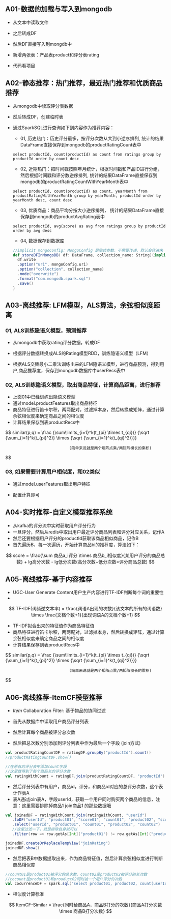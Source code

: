 ## A01-数据的加载与写入到mongodb

* 从文本中读取文件
* 之后转成DF
* 然后DF直接写入到mongdb中
* 新增两张表：产品表product和评分表rating

* 代码看项目



##  A02-静态推荐：热门推荐，最近热门推荐和优质商品推荐

* 从mongodb中读取评分表数据

* 然后转成DF，创建临时表

* 通过SparkSQL进行查询如下到内容作为推荐内容：

  * 01, 历史热门：历史评分最多，按评分次数从大到小逆序排列, 统计的结果DataFrame直接保存到mongodb的productRatingCount表中

  ```mysql
  select productId, count(productId) as count from ratings group by productId order by count desc
  ```

  

  * 02, 近期热门：把时间戳按照年月统计，根据时间戳和产品ID进行分组， 然后根据时间戳和评分数逆序排列,  统计的结果DataFrame直接保存到mongodb的productRatingCountWithYearMonth表中

  ```mysql
  select productId, count(productId) as count, yearMonth from productRatingWithYearMonth group by yearMonth, productId order by yearMonth desc, count desc
  ```

  

  * 03, 优质商品：商品平均分按大小逆序排列， 统计的结果DataFrame直接保存到mongodb的productAvgRating表中

  ```mysql
  select productId, avg(score) as avg from ratings group by productId order by avg desc
  ```

  * 04, 数据保存到数据库
  
  ```scala
  //implicit mongoConfig: MongoConfig 是隐式参数，不需要传递，默认会传进来
  def storeDFInMongoDB( df: DataFrame, collection_name: String)(implicit mongoConfig: MongoConfig): Unit = {
    df.write
    .option("uri", mongoConfig.uri)
    .option("collection", collection_name)
    .mode("overwrite")
    .format("com.mongodb.spark.sql")
    .save()
  }
  ```
  
  

## A03-离线推荐: LFM模型，ALS算法，余弦相似度距离

### 01, ALS训练隐语义模型，预测推荐

* 从mongodb中获取rating评分数据，转成DF

* 根据评分数据转换成ALS的Rating模型RDD，训练隐语义模型（LFM）

* 根据ALS交替最小二乘法训练出来的LFM隐语义模型，进行商品预测，得到用户,商品推荐度，保存到mongodb数据库中userRecs表中

  



### 02, ALS训练隐语义模型，取出商品特征，计算商品距离，进行推荐

* 上面01中已经训练出隐语义模型
* 通过model.productFeatures取出商品特征
* 商品特征进行笛卡尔积，两两配对，过滤掉本身，然后转换成矩阵，通过计算余弦相似度来确定商品之间的相似度
* 计算结果保存到表productRecs中

$$
similar(p,q) = \frac
							 	{\sum\limits_{i=1}^k(t_{pi} \times t_{qi})}
								{\sqrt {\sum_{i=1}^k(t_{pi}^2)} \times {\sqrt {\sum_{i=1}^k(t_{qi}^2)}}}
								
								(简单来说就是两个矩阵点乘/两矩阵模长的乘积)
$$



### 03, 如果需要计算用户相似度，和02类似

* 通过model.userFeatures取出用户特征

* 配置计算即可



 

## A04-实时推荐-自定义模型推荐系统

* 从kafka的评分流中实时获取用户评分行为
* 一旦评分，然后从redis中取出用户最近评分商品列表和评分对应关系，记作A
* 然后还要根据用户评分的productId获取该商品相似商品，记作B
* 首先遍历B，每一次遍历，开始计算商品bi的推荐度，算法如下：

$$
score = \frac{\sum 商品a_i评分 \times 商品b_i相似度}{某用户评分的商品总数} + lg高分次数 - lg低分次数(高分次数+低分次数=评分商品总数)
$$





## A05-离线推荐-基于内容推荐

* UGC-User Generate Content用户生产内容进行TF-IDF判断每个词的重要性
* 


$$
TF-IDF(词频逆文本率) = \frac{词语A出现的次数}{该文本的所有的词语数} \times \frac{文档个数+1}{出现词语A的文档个数+1}
$$


- TF-IDF拟合出来的特征值作为商品特征值
- 商品特征进行笛卡尔积，两两配对，过滤掉本身，然后转换成矩阵，通过计算余弦相似度来确定商品之间的相似度
- 计算结果保存到表productRecs中

$$
similar(p,q) = \frac
							 	{\sum\limits_{i=1}^k(t_{pi} \times t_{qi})}
								{\sqrt {\sum_{i=1}^k(t_{pi}^2)} \times {\sqrt {\sum_{i=1}^k(t_{qi}^2)}}}
								
								(简单来说就是两个矩阵点乘/两矩阵模长的乘积)
$$





## A06-离线推荐-ItemCF模型推荐

* *Item* Collaboration Filter: 基于物品的协同过滤
* 首先从数据库中读取用户商品评分列表
* 然后计算每个商品被评分总次数

* 然后把总次数分别添加到评分列表中作为最后一个字段 (join方式)

```scala
val productRatingCountDF = ratingDF.groupBy("productId").count()
//productRatingCountDF.show()

//在原有的评分表中添加count字段
//这里就得到了每个商品总的评分次数
val ratingWithCount = ratingDF.join(productRatingCountDF, "productId")
```



* 然后评分列表中有用户，商品id，评分，和商品id对应的总评分次数，这个表计作表A
* 表A通过join表A，字段userId，获取一个用户同时购买两个商品的信息，注意：这里需要排除掉商品1 join商品1 的那些数据哦

 ```scala
val joinedDF = ratingWithCount.join(ratingWithCount, "userId")
	.toDF("userId", "product01", "score01", "count01", "product02", "score02", "count02")
	.select("userId", "product01", "count01", "product02", "count02")
	//这里过滤一下，就是排除自身就可以
	.filter(row => row.getAs[Int]("product01") != row.getAs[Int]("product02"))

joinedDF.createOrReplaceTempView("joinRating")
joinedDF.show()
 ```



* 然后把表B中数据提取出来，作为商品特征值，然后计算余弦相似度进行判断商品相似度

```scala
//count01是product01被评分的总次数，count02是product02被评分的总次数
//cocount是product01和prouduct02同时被一个用户评分的次数
val cocurrenceDF = spark.sql("select product01, product02, count(userId) as cocount, first(count01) as count01, first(count02) as count02 from joinRating group by product01, product02")
```



* 相似度计算标准

$$
ItemCF-Similar = \frac{同时给商品A，商品B打分的次数}{商品A打分次数 \times 商品B打分次数}
$$

